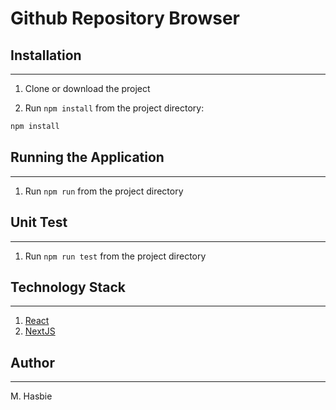 # Github Repository Browser

## Installation
---

1. Clone or download the project

1. Run `npm install` from the project directory:
```cmd
npm install
```

## Running the Application
---

1. Run `npm run` from the project directory


## Unit Test
---

1. Run `npm run test` from the project directory


## Technology Stack
---

1. [React](https://reactjs.org)
1. [NextJS](https://nextjs.org)


## Author
---

M. Hasbie